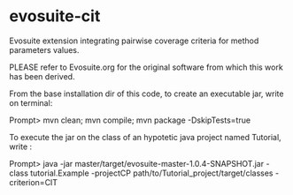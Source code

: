 # evosuite-cit
Evosuite extension integrating pairwise coverage criteria for method parameters values. 

PLEASE   refer to Evosuite.org for the original software from which this work has been derived.

From the base installation dir of this code, to create an executable jar, write on terminal: 

 Prompt>   mvn clean; mvn compile;  mvn package -DskipTests=true
 
To execute the jar on the class of an hypotetic java project named Tutorial, write : 

  Prompt>  java -jar master/target/evosuite-master-1.0.4-SNAPSHOT.jar -class tutorial.Example -projectCP path/to/Tutorial_project/target/classes  -criterion=CIT

